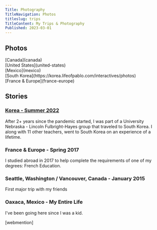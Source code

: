 ```yaml
---
Title: Photography
TitleNavigation: Photos
titleslug: trips
TitleContent: My Trips & Photography
Published: 2023-03-01
---
```

## Photos
<div class="flex flex-wrap">
  <div markdown="1" class=" w-25 pa3 mr2">
    [Canada](canada)
  </div>
  <div markdown="1" class=" w-25 pa3 mr2">
    [United States](united-states)
  </div>
  <div markdown="1" class=" w-25 pa3 mr2">
    [Mexico](mexico)
  </div>
  <div markdown="1" class=" w-25 pa3 mr2 hot-pink">
    [South Korea](https://korea.lifeofpablo.com/interactives/photos)
  </div>
  <div markdown="1" class=" w-25 pa3">
    [France & Europe](france-europe)
  </div>
</div>

## Stories
### [Korea - Summer 2022](/korea)
After 2+ years since the pandemic started, I was part of a University Nebraska - Lincoln Fulbright-Hayes group that traveled to South Korea. I along with 11 other teachers, went to South Korea on an experience of a lifetime.

### France & Europe - Spring 2017
I studied abroad in 2017 to help complete the requirements of one of my degrees: French Education.

### Seattle, Washington / Vancouver, Canada  - January 2015
First major trip with my friends

### Oaxaca, Mexico - My Entire Life
I've been going here since I was a kid. 

[webmention]



